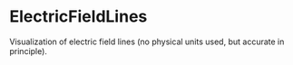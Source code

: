 # ElectricFieldLines
Visualization of electric field lines (no physical units used, but accurate in principle).
